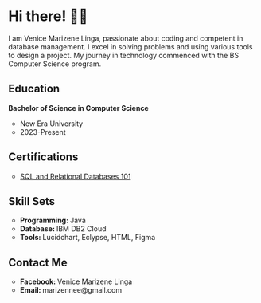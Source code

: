 <h1> Hi there! 👋🏻 </h1>
<p> I am Venice Marizene Linga, passionate about coding and competent in database management. I excel in solving problems and using various tools to design a project. 
  My journey in technology commenced with the BS Computer Science program. </p>

<h2> Education </h2>
<p> <strong> Bachelor of Science in Computer Science </strong> </p>
<ul style="list-style-type:circle">
<li> New Era University </li>
<li> 2023-Present </li> </ul>

<h2> Certifications </h2>
<ul style="list-style-type:circle">
<li> <a href="https://courses.cognitiveclass.ai/certificates/39a1365c3e3b4e83b6ded871c0444afb"> SQL and Relational Databases 101 </li> </a> </ul>

<h2> Skill Sets </h2>
<ul style="list-style-type:circle">
<li> <b> Programming: </b> Java </li>
<li> <b> Database: </b> IBM DB2 Cloud </li>
<li> <b> Tools: </b> Lucidchart, Eclypse, HTML, Figma </li> </ul>

<h2> Contact Me </h2>
<ul style="list-style-type:circle">
<li> <b> Facebook: </b> Venice Marizene Linga </li>
<li> <b> Email: </b> marizennee@gmail.com </li> </ul>
